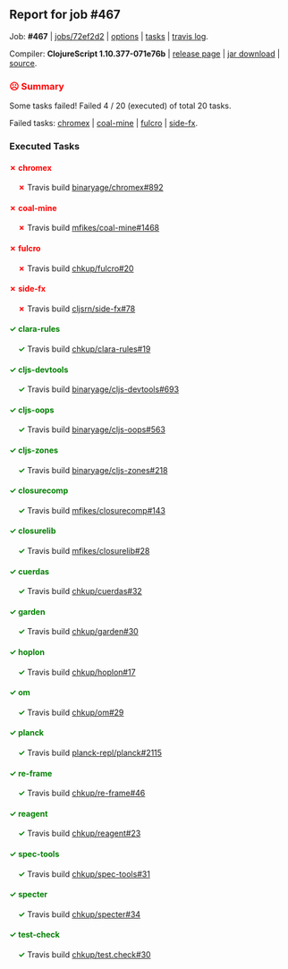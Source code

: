 ## Report for job #467

Job: **#467** | [jobs/72ef2d2](https://github.com/cljs-oss/canary/commit/72ef2d236fc5e900fe0f83dfc6a98664d464b29c) | [options](options.edn) | [tasks](tasks.edn) | [travis log](https://travis-ci.org/cljs-oss/canary/builds/400677245).

Compiler: **ClojureScript 1.10.377-071e76b** | [release page](https://github.com/cljs-oss/canary/releases/tag/r1.10.377-071e76b) | [jar download](https://github.com/cljs-oss/canary/releases/download/r1.10.377-071e76b/clojurescript-1.10.377-071e76b.jar) | [source](https://github.com/frenchy64/clojurescript/commit/071e76b670863ffe06d13a592482d11e4f224c69).

### <b style='color:red'>☹ Summary</b>

Some tasks failed! Failed 4 / 20 (executed) of total 20 tasks.

Failed tasks: [chromex](#-chromex) | [coal-mine](#-coal-mine) | [fulcro](#-fulcro) | [side-fx](#-side-fx).

### Executed Tasks

#### <b style='color:red'>&#x2717; chromex</b>
&nbsp;&nbsp;&nbsp;&nbsp;<b style='color:red'>&#x2717;</b> Travis build [binaryage/chromex#892](https://travis-ci.org/binaryage/chromex/builds/400678550)<br>

#### <b style='color:red'>&#x2717; coal-mine</b>
&nbsp;&nbsp;&nbsp;&nbsp;<b style='color:red'>&#x2717;</b> Travis build [mfikes/coal-mine#1468](https://travis-ci.org/mfikes/coal-mine/builds/400678580)<br>

#### <b style='color:red'>&#x2717; fulcro</b>
&nbsp;&nbsp;&nbsp;&nbsp;<b style='color:red'>&#x2717;</b> Travis build [chkup/fulcro#20](https://travis-ci.org/chkup/fulcro/builds/400678588)<br>

#### <b style='color:red'>&#x2717; side-fx</b>
&nbsp;&nbsp;&nbsp;&nbsp;<b style='color:red'>&#x2717;</b> Travis build [cljsrn/side-fx#78](https://travis-ci.org/cljsrn/side-fx/builds/400678612)<br>

#### <b style='color:green'>&#x2713; clara-rules</b>
&nbsp;&nbsp;&nbsp;&nbsp;<b style='color:green'>&#x2713;</b> Travis build [chkup/clara-rules#19](https://travis-ci.org/chkup/clara-rules/builds/400678556)<br>

#### <b style='color:green'>&#x2713; cljs-devtools</b>
&nbsp;&nbsp;&nbsp;&nbsp;<b style='color:green'>&#x2713;</b> Travis build [binaryage/cljs-devtools#693](https://travis-ci.org/binaryage/cljs-devtools/builds/400678559)<br>

#### <b style='color:green'>&#x2713; cljs-oops</b>
&nbsp;&nbsp;&nbsp;&nbsp;<b style='color:green'>&#x2713;</b> Travis build [binaryage/cljs-oops#563](https://travis-ci.org/binaryage/cljs-oops/builds/400678563)<br>

#### <b style='color:green'>&#x2713; cljs-zones</b>
&nbsp;&nbsp;&nbsp;&nbsp;<b style='color:green'>&#x2713;</b> Travis build [binaryage/cljs-zones#218](https://travis-ci.org/binaryage/cljs-zones/builds/400678565)<br>

#### <b style='color:green'>&#x2713; closurecomp</b>
&nbsp;&nbsp;&nbsp;&nbsp;<b style='color:green'>&#x2713;</b> Travis build [mfikes/closurecomp#143](https://travis-ci.org/mfikes/closurecomp/builds/400678576)<br>

#### <b style='color:green'>&#x2713; closurelib</b>
&nbsp;&nbsp;&nbsp;&nbsp;<b style='color:green'>&#x2713;</b> Travis build [mfikes/closurelib#28](https://travis-ci.org/mfikes/closurelib/builds/400678578)<br>

#### <b style='color:green'>&#x2713; cuerdas</b>
&nbsp;&nbsp;&nbsp;&nbsp;<b style='color:green'>&#x2713;</b> Travis build [chkup/cuerdas#32](https://travis-ci.org/chkup/cuerdas/builds/400678586)<br>

#### <b style='color:green'>&#x2713; garden</b>
&nbsp;&nbsp;&nbsp;&nbsp;<b style='color:green'>&#x2713;</b> Travis build [chkup/garden#30](https://travis-ci.org/chkup/garden/builds/400678590)<br>

#### <b style='color:green'>&#x2713; hoplon</b>
&nbsp;&nbsp;&nbsp;&nbsp;<b style='color:green'>&#x2713;</b> Travis build [chkup/hoplon#17](https://travis-ci.org/chkup/hoplon/builds/400678592)<br>

#### <b style='color:green'>&#x2713; om</b>
&nbsp;&nbsp;&nbsp;&nbsp;<b style='color:green'>&#x2713;</b> Travis build [chkup/om#29](https://travis-ci.org/chkup/om/builds/400678594)<br>

#### <b style='color:green'>&#x2713; planck</b>
&nbsp;&nbsp;&nbsp;&nbsp;<b style='color:green'>&#x2713;</b> Travis build [planck-repl/planck#2115](https://travis-ci.org/planck-repl/planck/builds/400678688)<br>

#### <b style='color:green'>&#x2713; re-frame</b>
&nbsp;&nbsp;&nbsp;&nbsp;<b style='color:green'>&#x2713;</b> Travis build [chkup/re-frame#46](https://travis-ci.org/chkup/re-frame/builds/400678635)<br>

#### <b style='color:green'>&#x2713; reagent</b>
&nbsp;&nbsp;&nbsp;&nbsp;<b style='color:green'>&#x2713;</b> Travis build [chkup/reagent#23](https://travis-ci.org/chkup/reagent/builds/400678600)<br>

#### <b style='color:green'>&#x2713; spec-tools</b>
&nbsp;&nbsp;&nbsp;&nbsp;<b style='color:green'>&#x2713;</b> Travis build [chkup/spec-tools#31](https://travis-ci.org/chkup/spec-tools/builds/400678645)<br>

#### <b style='color:green'>&#x2713; specter</b>
&nbsp;&nbsp;&nbsp;&nbsp;<b style='color:green'>&#x2713;</b> Travis build [chkup/specter#34](https://travis-ci.org/chkup/specter/builds/400678640)<br>

#### <b style='color:green'>&#x2713; test-check</b>
&nbsp;&nbsp;&nbsp;&nbsp;<b style='color:green'>&#x2713;</b> Travis build [chkup/test.check#30](https://travis-ci.org/chkup/test.check/builds/400678656)<br>
